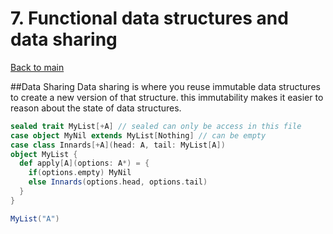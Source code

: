 # 7. Functional data structures and data sharing

[Back to main](index.md)

##Data Sharing
Data sharing is where you reuse immutable data structures to create
a new version of that structure. this immutability makes it easier to 
reason about the state of data structures. 

```scala
sealed trait MyList[+A] // sealed can only be access in this file
case object MyNil extends MyList[Nothing] // can be empty 
case class Innards[+A](head: A, tail: MyList[A])
object MyList {
  def apply[A](options: A*) = {
    if(options.empty) MyNil
    else Innards(options.head, options.tail)
  }
}

MyList("A")
```